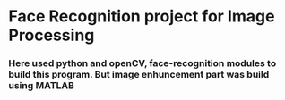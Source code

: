 # Face Recognition project for Image Processing 
### Here used python and openCV, face-recognition modules to build this program. But image enhuncement part was build using MATLAB
